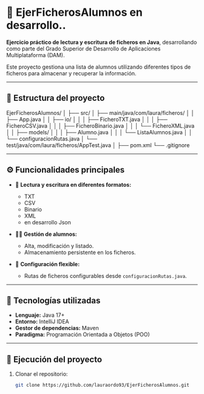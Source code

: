 # 🧮 EjerFicherosAlumnos en desarrollo..

**Ejercicio práctico de lectura y escritura de ficheros en Java**, desarrollando como parte del Grado Superior de Desarrollo de Aplicaciones Multiplataforma (DAM).

Este proyecto gestiona una lista de alumnos utilizando diferentes tipos de ficheros para almacenar y recuperar la información.

---

## 📁 Estructura del proyecto

EjerFicherosAlumnos/
│
├── src/
│ ├── main/java/com/laura/ficheros/
│ │ ├── App.java
│ │ ├── io/
│ │ │ ├── FicheroTXT.java
│ │ │ ├── FicheroCSV.java
│ │ │ ├── FicheroBinario.java
│ │ │ └── FicheroXML.java
│ │ ├── models/
│ │ │ ├── Alumno.java
│ │ │ └── ListaAlumnos.java
│ │ └── configuracionRutas.java
│ └── test/java/com/laura/ficheros/AppTest.java
│
├── pom.xml
└── .gitignore

---

## ⚙️ Funcionalidades principales

- 📄 **Lectura y escritura en diferentes formatos:**
  - TXT
  - CSV
  - Binario
  - XML
  - en desarrollo Json

- 👨‍🎓 **Gestión de alumnos:**
  - Alta, modificación y listado.
  - Almacenamiento persistente en los ficheros.

- 🔧 **Configuración flexible:**
  - Rutas de ficheros configurables desde `configuracionRutas.java`.

---

## 🧰 Tecnologías utilizadas

- **Lenguaje:** Java 17+  
- **Entorno:** IntelliJ IDEA  
- **Gestor de dependencias:** Maven  
- **Paradigma:** Programación Orientada a Objetos (POO)

---

## 🚀 Ejecución del proyecto

1. Clonar el repositorio:
   ```bash
   git clone https://github.com/lauraordo93/EjerFicherosAlumnos.git
